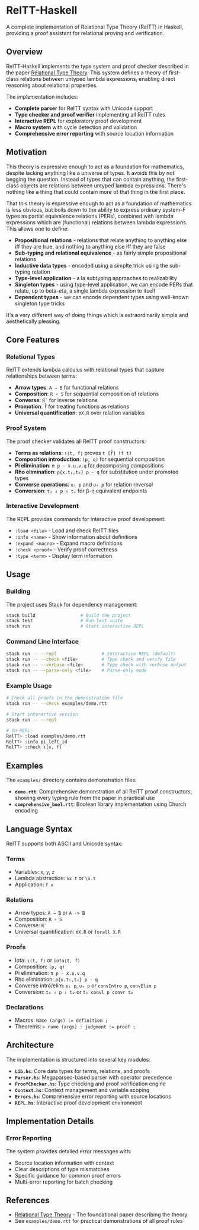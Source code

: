 # RelTT-Haskell

A complete implementation of Relational Type Theory (RelTT) in Haskell, providing a proof assistant for relational proving and verification.

## Overview

RelTT-Haskell implements the type system and proof checker described in the paper [Relational Type Theory](https://arxiv.org/pdf/2101.09655). This system defines a theory of first-class relations between untyped lambda expressions, enabling direct reasoning about relational properties.

The implementation includes:

- **Complete parser** for RelTT syntax with Unicode support
- **Type checker and proof verifier** implementing all RelTT rules
- **Interactive REPL** for exploratory proof development
- **Macro system** with cycle detection and validation
- **Comprehensive error reporting** with source location information

## Motivation

This theory is expressive enough to act as a foundation for mathematics, despite lacking anything like a universe of types. It avoids this by not begging the question. Instead of types that can contain anything, the first-class objects are relations between untyped lambda expressions. There's nothing like a thing that could contain more of that thing in the first place.

That this theory is expressive enough to act as a foundation of mathematics is less obvious, but boils down to the ability to express ordinary system-F types as partial equivalence relations (PERs), combined with lambda expressions which are (functional) relations between lambda expressions. This allows one to define:

- **Propositional relations** - relations that relate anything to anything else iff they are true, and nothing to anything else iff they are false
- **Sub-typing and relational equivalence** - as fairly simple propositional relations
- **Inductive data types** - encoded using a simplte trick using the sub-typing relation
- **Type-level application** - a la subtyping approaches to realizability
- **Singleton types** - using type-level application, we can encode PERs that relate, up to beta-eta, a single lambda expression to itself
- **Dependent types** - we can encode dependent types using well-known singleton type tricks

It's a very different way of doing things which is extraordinarily simple and aesthetically pleasing.

## Core Features

### Relational Types

RelTT extends lambda calculus with relational types that capture relationships between terms:

- **Arrow types**: `A → B` for functional relations
- **Composition**: `R ∘ S` for sequential composition of relations
- **Converse**: `R˘` for inverse relations
- **Promotion**: `f̂` for treating functions as relations
- **Universal quantification**: `∀X.R` over relation variables

### Proof System

The proof checker validates all RelTT proof constructors:

- **Terms as relations**: `ι⟨t, f⟩` proves `t [f̂] (f t)`
- **Composition introduction**: `(p, q)` for sequential composition
- **Pi elimination**: `π p - x.u.v.q` for decomposing compositions
- **Rho elimination**: `ρ{x.t₁,t₂} p - q` for substitution under promoted types
- **Converse operations**: `∪ᵢ p` and `∪ₑ p` for relation reversal
- **Conversion**: `t₁ ⇃ p ⇂ t₂` for β-η equivalent endpoints

### Interactive Development

The REPL provides commands for interactive proof development:

- `:load <file>` - Load and check RelTT files
- `:info <name>` - Show information about definitions
- `:expand <macro>` - Expand macro definitions
- `:check <proof>` - Verify proof correctness
- `:type <term>` - Display term information

## Usage

### Building

The project uses Stack for dependency management:

```bash
stack build                 # Build the project
stack test                  # Run test suite
stack run                   # Start interactive REPL
```

### Command Line Interface

```bash
stack run -- --repl                 # Interactive REPL (default)
stack run -- --check <file>         # Type check and verify file
stack run -- --verbose <file>       # Type check with verbose output
stack run -- --parse-only <file>    # Parse-only mode
```

### Example Usage

```bash
# Check all proofs in the demonstration file
stack run -- --check examples/demo.rtt

# Start interactive session
stack run -- --repl

# In REPL:
RelTT> :load examples/demo.rtt
RelTT> :info pi_left_id
RelTT> :check ι⟨x, f⟩
```

## Examples

The `examples/` directory contains demonstration files:

- **`demo.rtt`**: Comprehensive demonstration of all RelTT proof constructors, showing every typing rule from the paper in practical use
- **`comprehensive_bool.rtt`**: Boolean library implementation using Church encoding

## Language Syntax

RelTT supports both ASCII and Unicode syntax:

### Terms
- Variables: `x`, `y`, `z`
- Lambda abstraction: `λx.t` or `\x.t`
- Application: `f x`

### Relations  
- Arrow types: `A → B` or `A -> B`
- Composition: `R ∘ S` 
- Converse: `R˘`
- Universal quantification: `∀X.R` or `forall X.R`

### Proofs
- Iota: `ι⟨t, f⟩` or `iota⟨t, f⟩`
- Composition: `(p, q)`
- Pi elimination: `π p - x.u.v.q`
- Rho elimination: `ρ{x.t₁,t₂} p - q`
- Converse intro/elim: `∪ᵢ p`, `∪ₑ p` or `convIntro p`, `convElim p`
- Conversion: `t₁ ⇃ p ⇂ t₂` or `t₁ convl p convr t₂`

### Declarations
- Macros: `Name (args) := definition ;`
- Theorems: `⊢ name (args) : judgment := proof ;`

## Architecture

The implementation is structured into several key modules:

- **`Lib.hs`**: Core data types for terms, relations, and proofs
- **`Parser.hs`**: Megaparsec-based parser with operator precedence
- **`ProofChecker.hs`**: Type checking and proof verification engine
- **`Context.hs`**: Context management and variable scoping
- **`Errors.hs`**: Comprehensive error reporting with source locations
- **`REPL.hs`**: Interactive proof development environment

## Implementation Details

### Error Reporting

The system provides detailed error messages with:
- Source location information with context
- Clear descriptions of type mismatches
- Specific guidance for common proof errors
- Multi-error reporting for batch checking

## References

- [Relational Type Theory](https://arxiv.org/pdf/2101.09655) - The foundational paper describing the theory
- See `examples/demo.rtt` for practical demonstrations of all proof rules


